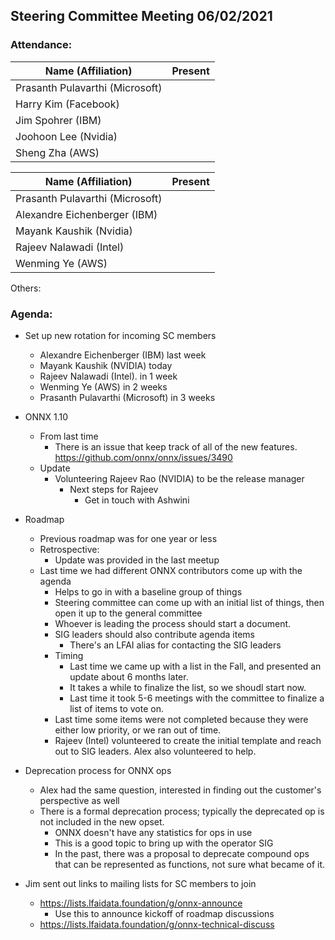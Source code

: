 ## Steering Committee Meeting 06/02/2021

### Attendance:

| Name (Affiliation)              | Present  |
| ------------------------------- | -------- |
| Prasanth Pulavarthi (Microsoft) |          |
| Harry Kim (Facebook)            |          |
| Jim Spohrer (IBM)               |          |
| Joohoon Lee (Nvidia)            |          |
| Sheng Zha (AWS)                 |          |

| Name (Affiliation)              | Present  |
| ------------------------------- | -------- |
| Prasanth Pulavarthi (Microsoft) |          |
| Alexandre Eichenberger (IBM)    |          |
| Mayank Kaushik (Nvidia)         |          |
| Rajeev Nalawadi (Intel)         |          |
| Wenming Ye (AWS)                |          |

Others:

### Agenda:

* Set up new rotation for incoming SC members
  * Alexandre Eichenberger (IBM)      last week
  * Mayank Kaushik (NVIDIA)           today
  * Rajeev Nalawadi (Intel).          in 1 week
  * Wenming Ye (AWS)                  in 2 weeks
  * Prasanth Pulavarthi (Microsoft)   in 3 weeks

* ONNX 1.10 
    * From last time
      * There is an issue that keep track of all of the new features. https://github.com/onnx/onnx/issues/3490
    * Update
      * Volunteering Rajeev Rao (NVIDIA) to be the release manager
        * Next steps for Rajeev
          * Get in touch with Ashwini

* Roadmap
  * Previous roadmap was for one year or less
  * Retrospective:
    * Update was provided in the last meetup
  * Last time we had different ONNX contributors come up with the agenda
    * Helps to go in with a baseline group of things
    * Steering committee can come up with an initial list of things, then open it up to the general committee
    * Whoever is leading the process should start a document.
    * SIG leaders should also contribute agenda items
      * There's an LFAI alias for contacting the SIG leaders
    * Timing
      * Last time we came up with a list in the Fall, and presented an update about 6 months later.
      * It takes a while to finalize the list, so we shoudl start now.
      * Last time it took 5-6 meetings with the committee to finalize a list of items to vote on.
    * Last time some items were not completed because they were either low priority, or we ran out of time.
    * Rajeev (Intel) volunteered to create the initial template and reach out to SIG leaders. Alex also volunteered to help.

* Deprecation process for ONNX ops
  * Alex had the same question, interested in finding out the customer's perspective as well
  * There is a formal deprecation process; typically the deprecated op is not included in the new opset.
    * ONNX doesn't have any statistics for ops in use
    * This is a good topic to bring up with the operator SIG
    * In the past, there was a proposal to deprecate compound ops that can be represented as functions, not sure what became of it.

* Jim sent out links to mailing lists for SC members to join
  * https://lists.lfaidata.foundation/g/onnx-announce
    * Use this to announce kickoff of roadmap discussions
  * https://lists.lfaidata.foundation/g/onnx-technical-discuss
